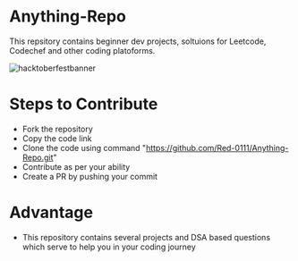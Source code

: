 # Anything-Repo
This repsitory contains beginner dev projects, soltuions for Leetcode, Codechef and other coding platoforms.

![hacktoberfestbanner](https://user-images.githubusercontent.com/97526225/194758000-e3c8a909-57c4-4806-8ba4-ed70492b0930.jpeg)

# Steps to Contribute
- Fork the repository
- Copy the code link
- Clone the code using command "https://github.com/Red-0111/Anything-Repo.git"
- Contribute as per your ability
- Create a PR by pushing your commit

# Advantage
- This repository contains several projects and DSA based questions which serve to help you in your coding journey
